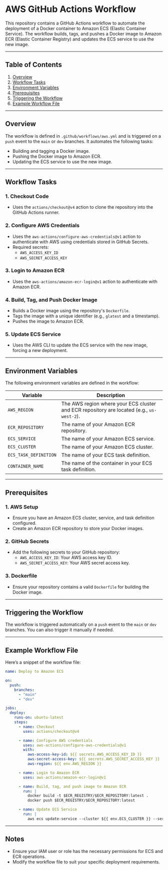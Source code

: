 # AWS GitHub Actions Workflow

This repository contains a GitHub Actions workflow to automate the deployment of a Docker container to Amazon ECS (Elastic Container Service). The workflow builds, tags, and pushes a Docker image to Amazon ECR (Elastic Container Registry) and updates the ECS service to use the new image.

---

## Table of Contents

1. [Overview](#overview)
2. [Workflow Tasks](#workflow-tasks)
3. [Environment Variables](#environment-variables)
4. [Prerequisites](#prerequisites)
5. [Triggering the Workflow](#triggering-the-workflow)
6. [Example Workflow File](#example-workflow-file)

---

## Overview

The workflow is defined in `.github/workflows/aws.yml` and is triggered on a `push` event to the `main` or `dev` branches. It automates the following tasks:
- Building and tagging a Docker image.
- Pushing the Docker image to Amazon ECR.
- Updating the ECS service to use the new image.

---

## Workflow Tasks

### 1. Checkout Code
- Uses the `actions/checkout@v4` action to clone the repository into the GitHub Actions runner.

### 2. Configure AWS Credentials
- Uses the `aws-actions/configure-aws-credentials@v1` action to authenticate with AWS using credentials stored in GitHub Secrets.
- Required secrets:
  - `AWS_ACCESS_KEY_ID`
  - `AWS_SECRET_ACCESS_KEY`

### 3. Login to Amazon ECR
- Uses the `aws-actions/amazon-ecr-login@v1` action to authenticate with Amazon ECR.

### 4. Build, Tag, and Push Docker Image
- Builds a Docker image using the repository's `Dockerfile`.
- Tags the image with a unique identifier (e.g., `glatest` and a timestamp).
- Pushes the image to Amazon ECR.

### 5. Update ECS Service
- Uses the AWS CLI to update the ECS service with the new image, forcing a new deployment.

---

## Environment Variables

The following environment variables are defined in the workflow:

| Variable             | Description                                                                 |
|----------------------|-----------------------------------------------------------------------------|
| `AWS_REGION`         | The AWS region where your ECS cluster and ECR repository are located (e.g., `us-west-2`). |
| `ECR_REPOSITORY`     | The name of your Amazon ECR repository.                                    |
| `ECS_SERVICE`        | The name of your Amazon ECS service.                                       |
| `ECS_CLUSTER`        | The name of your Amazon ECS cluster.                                       |
| `ECS_TASK_DEFINITION`| The name of your ECS task definition.                                      |
| `CONTAINER_NAME`     | The name of the container in your ECS task definition.                    |

---

## Prerequisites

### 1. AWS Setup
- Ensure you have an Amazon ECS cluster, service, and task definition configured.
- Create an Amazon ECR repository to store your Docker images.

### 2. GitHub Secrets
- Add the following secrets to your GitHub repository:
  - `AWS_ACCESS_KEY_ID`: Your AWS access key ID.
  - `AWS_SECRET_ACCESS_KEY`: Your AWS secret access key.

### 3. Dockerfile
- Ensure your repository contains a valid `Dockerfile` for building the Docker image.

---

## Triggering the Workflow

The workflow is triggered automatically on a `push` event to the `main` or `dev` branches. You can also trigger it manually if needed.

---

## Example Workflow File

Here’s a snippet of the workflow file:

```yaml
name: Deploy to Amazon ECS

on:
  push:
    branches:
      - "main"
      - "dev"

jobs:
  deploy:
    runs-on: ubuntu-latest
    steps:
      - name: Checkout
        uses: actions/checkout@v4

      - name: Configure AWS credentials
        uses: aws-actions/configure-aws-credentials@v1
        with:
          aws-access-key-id: ${{ secrets.AWS_ACCESS_KEY_ID }}
          aws-secret-access-key: ${{ secrets.AWS_SECRET_ACCESS_KEY }}
          aws-region: ${{ env.AWS_REGION }}

      - name: Login to Amazon ECR
        uses: aws-actions/amazon-ecr-login@v1

      - name: Build, tag, and push image to Amazon ECR
        run: |
          docker build -t $ECR_REGISTRY/$ECR_REPOSITORY:latest .
          docker push $ECR_REGISTRY/$ECR_REPOSITORY:latest

      - name: Update ECS Service
        run: |
          aws ecs update-service --cluster ${{ env.ECS_CLUSTER }} --service ${{ env.ECS_SERVICE }} --force-new-deployment
```

---

## Notes

- Ensure your IAM user or role has the necessary permissions for ECS and ECR operations.
- Modify the workflow file to suit your specific deployment requirements.
